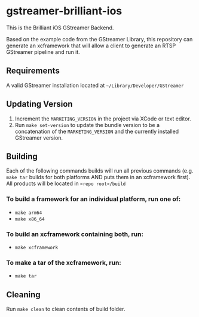 # gstreamer-brilliant-ios
This is the Brilliant iOS GStreamer Backend.

Based on the example code from the GStreamer Library, this repository can generate an xcframework that will allow a client to generate an RTSP GStreamer pipeline and run it.

## Requirements
A valid GStreamer installation located at `~/Library/Developer/GStreamer`

## Updating Version
1) Increment the `MARKETING_VERSION` in the project via XCode or text editor.
2) Run `make set-version` to update the bundle version to be a concatenation of the `MARKETING_VERSION` and the currently installed GStreamer version.

## Building
Each of the following commands builds will run all previous commands (e.g. `make tar` builds for both platforms AND puts them in an xcframework first).
All products will be located in `<repo root>/build`

### To build a framework for an individual platform, run one of:
* `make arm64`
* `make x86_64`

### To build an xcframework containing both, run:
* `make xcframework`

### To make a tar of the xcframework, run:
* `make tar`

## Cleaning
Run `make clean` to clean contents of build folder.
